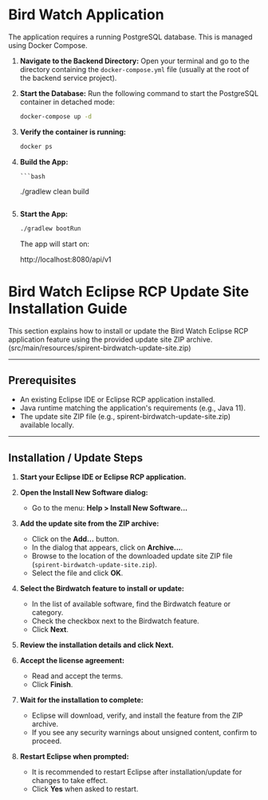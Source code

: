 # Bird Watch Application

The application requires a running PostgreSQL database. This is managed using Docker Compose.

1.  **Navigate to the Backend Directory:**
    Open your terminal and go to the directory containing the `docker-compose.yml` file (usually at the root of the backend service project).
2. **Start the Database:**
   Run the following command to start the PostgreSQL container in detached mode:

    ```bash
    docker-compose up -d
    ```
3. **Verify the container is running:**
    
    ```bash
    docker ps
    ```
4. **Build the App:**

       ```bash
   ./gradlew clean build
    ```

5. **Start the App:**

    ```bash
    ./gradlew bootRun
    ```
   
    The app will start on:

   http://localhost:8080/api/v1



# Bird Watch Eclipse RCP Update Site Installation Guide
This section explains how to install or update the Bird Watch Eclipse RCP application feature
using the provided update site ZIP archive. (src/main/resources/spirent-birdwatch-update-site.zip)

---

## Prerequisites

- An existing Eclipse IDE or Eclipse RCP application installed.
- Java runtime matching the application's requirements (e.g., Java 11).
- The update site ZIP file (e.g., spirent-birdwatch-update-site.zip) available locally.

---

## Installation / Update Steps

1. **Start your Eclipse IDE or Eclipse RCP application.**

2. **Open the Install New Software dialog:**
    - Go to the menu: **Help > Install New Software...**

3. **Add the update site from the ZIP archive:**
    - Click on the **Add...** button.
    - In the dialog that appears, click on **Archive...**.
    - Browse to the location of the downloaded update site ZIP file (`spirent-birdwatch-update-site.zip`).
    - Select the file and click **OK**.

4. **Select the Birdwatch feature to install or update:**
    - In the list of available software, find the Birdwatch feature or category.
    - Check the checkbox next to the Birdwatch feature.
    - Click **Next**.

5. **Review the installation details and click Next.**

6. **Accept the license agreement:**
    - Read and accept the terms.
    - Click **Finish**.

7. **Wait for the installation to complete:**
    - Eclipse will download, verify, and install the feature from the ZIP archive.
    - If you see any security warnings about unsigned content, confirm to proceed.

8. **Restart Eclipse when prompted:**
    - It is recommended to restart Eclipse after installation/update for changes to take effect.
    - Click **Yes** when asked to restart.
